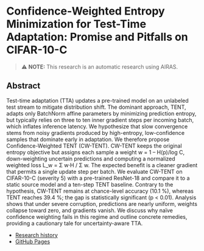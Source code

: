 # Confidence-Weighted Entropy Minimization for Test-Time Adaptation: Promise and Pitfalls on CIFAR-10-C
> ⚠️ **NOTE:** This research is an automatic research using AIRAS.
## Abstract
Test-time adaptation (TTA) updates a pre-trained model on an unlabeled test stream to mitigate distribution shift. The dominant approach, TENT, adapts only BatchNorm affine parameters by minimizing prediction entropy, but typically relies on three to ten inner gradient steps per incoming batch, which inflates inference latency. We hypothesize that slow convergence stems from noisy gradients produced by high-entropy, low-confidence samples that dominate early in adaptation. We therefore propose Confidence-Weighted TENT (CW-TENT). CW-TENT keeps the original entropy objective but assigns each sample a weight w = 1 – H(p)/log C, down-weighting uncertain predictions and computing a normalized weighted loss L_w = Σ w·H / Σ w. The expected benefit is a cleaner gradient that permits a single update step per batch. We evaluate CW-TENT on CIFAR-10-C (severity 5) with a pre-trained ResNet-18 and compare it to a static source model and a ten-step TENT baseline. Contrary to the hypothesis, CW-TENT remains at chance-level accuracy (10.1 %), whereas TENT reaches 39.4 %; the gap is statistically significant (p < 0.01). Analysis shows that under severe corruption, predictions are nearly uniform, weights collapse toward zero, and gradients vanish. We discuss why naïve confidence weighting fails in this regime and outline concrete remedies, providing a cautionary tale for uncertainty-aware TTA.

- [Research history](https://github.com/auto-res2/airas-20251020-120659-matsuzawa/blob/main-retry-4/.research/research_history.json)
- [GitHub Pages](https://auto-res2.github.io/airas-20251020-120659-matsuzawa/branches/main-retry-4/index.html)